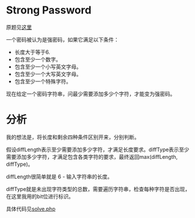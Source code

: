 # Strong Password
原题见[这里](https://www.hackerrank.com/challenges/strong-password/problem)

一个密码被认为是强密码，如果它满足以下条件：
* 长度大于等于6.
* 包含至少一个数字。
* 包含至少一个小写英文字母。
* 包含至少一个大写英文字母。
* 包含至少一个特殊字符。

现在给定一个密码字符串，问最少需要添加多少个字符，才能变为强密码。

# 分析
我的想法是，将长度和剩余四种条件区别开来，分别判断。

假设diffLength表示至少需要添加多少字符，才满足长度要求。diffType表示至少需要添加多少字符，才满足包含各类字符的要求，最终返回max(diffLength, diffType)。

diffLength很简单就是 6 - 输入字符串的长度。

diffType就是未出现字符类型的总数，需要遍历字符串，检查每种字符是否出现，在这里我用的bit位进行标识。

具体代码见[solve.php](./solve.php)